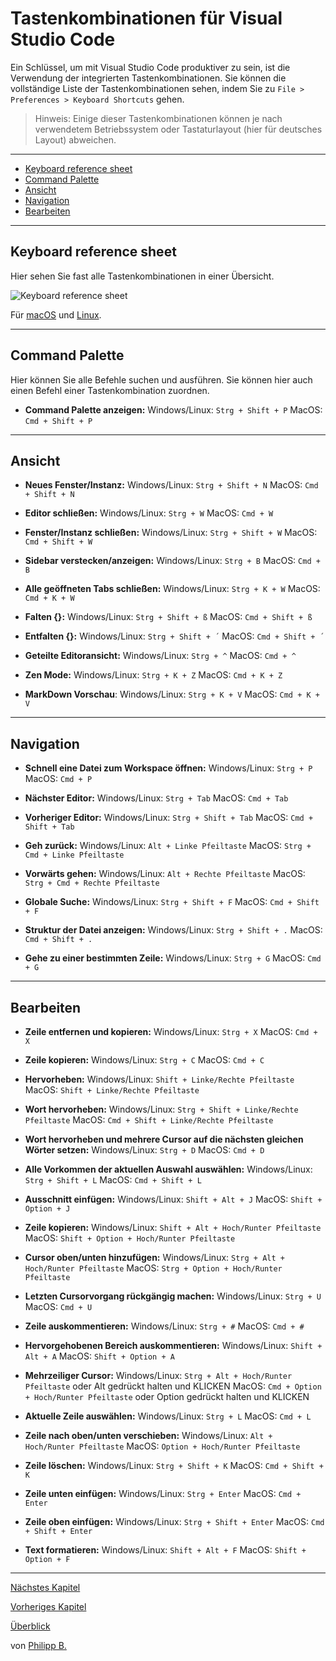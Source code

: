 # Tastenkombinationen für Visual Studio Code

Ein Schlüssel, um mit Visual Studio Code produktiver zu sein, ist die Verwendung der integrierten Tastenkombinationen. Sie können die vollständige Liste der Tastenkombinationen sehen, indem Sie zu `File > Preferences > Keyboard Shortcuts` gehen.

> Hinweis: Einige dieser Tastenkombinationen können je nach verwendetem Betriebssystem oder Tastaturlayout (hier für deutsches Layout) abweichen.

---

-   [Keyboard reference sheet](#keyboard-reference-sheet)
-   [Command Palette](#command-palette)
-   [Ansicht](#ansicht)
-   [Navigation](#navigation)
-   [Bearbeiten](#bearbeiten)

---

## Keyboard reference sheet

Hier sehen Sie fast alle Tastenkombinationen in einer Übersicht.

![Keyboard reference sheet](https://code.visualstudio.com/assets/docs/getstarted/tips-and-tricks/KeyboardReferenceSheet.png)

Für [macOS](https://code.visualstudio.com/shortcuts/keyboard-shortcuts-macos.pdf) und [Linux](https://code.visualstudio.com/shortcuts/keyboard-shortcuts-linux.pdf).

---

## Command Palette

Hier können Sie alle Befehle suchen und ausführen. Sie können hier auch einen Befehl einer Tastenkombination zuordnen.

-   **Command Palette anzeigen:**
    Windows/Linux: `Strg + Shift + P` MacOS: `Cmd + Shift + P`

---

## Ansicht

-   **Neues Fenster/Instanz:**
    Windows/Linux: `Strg + Shift + N` MacOS: `Cmd + Shift + N`

-   **Editor schließen:**
    Windows/Linux: `Strg + W` MacOS: `Cmd + W`

-   **Fenster/Instanz schließen:**
    Windows/Linux: `Strg + Shift + W` MacOS: `Cmd + Shift + W`

-   **Sidebar verstecken/anzeigen:**
    Windows/Linux: `Strg + B` MacOS: `Cmd + B`

-   **Alle geöffneten Tabs schließen:**
    Windows/Linux: `Strg + K + W` MacOS: `Cmd + K + W`

-   **Falten {}:**
    Windows/Linux: `Strg + Shift + ß` MacOS: `Cmd + Shift + ß`

-   **Entfalten {}:**
    Windows/Linux: `Strg + Shift + ´` MacOS: `Cmd + Shift + ´`

-   **Geteilte Editoransicht:**
    Windows/Linux: `Strg + ^` MacOS: `Cmd + ^`

-   **Zen Mode:**
    Windows/Linux: `Strg + K + Z` MacOS: `Cmd + K + Z`

-   **MarkDown Vorschau**:
    Windows/Linux: `Strg + K + V` MacOS: `Cmd + K + V`

---

## Navigation

-   **Schnell eine Datei zum Workspace öffnen:**
    Windows/Linux: `Strg + P` MacOS: `Cmd + P`

-   **Nächster Editor:**
    Windows/Linux: `Strg + Tab` MacOS: `Cmd + Tab`

-   **Vorheriger Editor:**
    Windows/Linux: `Strg + Shift + Tab` MacOS: `Cmd + Shift + Tab`

-   **Geh zurück:**
    Windows/Linux: `Alt + Linke Pfeiltaste` MacOS: `Strg + Cmd + Linke Pfeiltaste`

-   **Vorwärts gehen:**
    Windows/Linux: `Alt + Rechte Pfeiltaste` MacOS: `Strg + Cmd + Rechte Pfeiltaste`

-   **Globale Suche:**
    Windows/Linux: `Strg + Shift + F` MacOS: `Cmd + Shift + F`

-   **Struktur der Datei anzeigen:**
    Windows/Linux: `Strg + Shift + .` MacOS: `Cmd + Shift + .`

-   **Gehe zu einer bestimmten Zeile:**
    Windows/Linux: `Strg + G` MacOS: `Cmd + G`

---

## Bearbeiten

-   **Zeile entfernen und kopieren:**
    Windows/Linux: `Strg + X` MacOS: `Cmd + X`

-   **Zeile kopieren:**
    Windows/Linux: `Strg + C` MacOS: `Cmd + C`

-   **Hervorheben:**
    Windows/Linux: `Shift + Linke/Rechte Pfeiltaste` MacOS: `Shift + Linke/Rechte Pfeiltaste`

-   **Wort hervorheben:**
    Windows/Linux: `Strg + Shift + Linke/Rechte Pfeiltaste` MacOS: `Cmd + Shift + Linke/Rechte Pfeiltaste`

-   **Wort hervorheben und mehrere Cursor auf die nächsten gleichen Wörter setzen:**
    Windows/Linux: `Strg + D` MacOS: `Cmd + D`

-   **Alle Vorkommen der aktuellen Auswahl auswählen:**
    Windows/Linux: `Strg + Shift + L` MacOS: `Cmd + Shift + L`

-   **Ausschnitt einfügen:**
    Windows/Linux: `Shift + Alt + J` MacOS: `Shift + Option + J`

-   **Zeile kopieren:**
    Windows/Linux: `Shift + Alt + Hoch/Runter Pfeiltaste` MacOS: `Shift + Option + Hoch/Runter Pfeiltaste`

-   **Cursor oben/unten hinzufügen:**
    Windows/Linux: `Strg + Alt + Hoch/Runter Pfeiltaste` MacOS: `Strg + Option + Hoch/Runter Pfeiltaste`

-   **Letzten Cursorvorgang rückgängig machen:**
    Windows/Linux: `Strg + U` MacOS: `Cmd + U`

-   **Zeile auskommentieren:**
    Windows/Linux: `Strg + #` MacOS: `Cmd + #`

-   **Hervorgehobenen Bereich auskommentieren:**
    Windows/Linux: `Shift + Alt + A` MacOS: `Shift + Option + A`

-   **Mehrzeiliger Cursor:**
    Windows/Linux: `Strg + Alt + Hoch/Runter Pfeiltaste` oder Alt gedrückt halten und KLICKEN MacOS: `Cmd + Option + Hoch/Runter Pfeiltaste` oder Option gedrückt halten und KLICKEN

-   **Aktuelle Zeile auswählen:**
    Windows/Linux: `Strg + L` MacOS: `Cmd + L`

-   **Zeile nach oben/unten verschieben:**
    Windows/Linux: `Alt + Hoch/Runter Pfeiltaste` MacOS: `Option + Hoch/Runter Pfeiltaste`

-   **Zeile löschen:**
    Windows/Linux: `Strg + Shift + K` MacOS: `Cmd + Shift + K`

-   **Zeile unten einfügen:**
    Windows/Linux: `Strg + Enter` MacOS: `Cmd + Enter`

-   **Zeile oben einfügen:**
    Windows/Linux: `Strg + Shift + Enter` MacOS: `Cmd + Shift + Enter`

-   **Text formatieren:**
    Windows/Linux: `Shift + Alt + F` MacOS: `Shift + Option + F`

---

[Nächstes Kapitel](EssentialExtensions.md)

[Vorheriges Kapitel](TipsForVsCode.md)

[Überblick](../README.md)

von [Philipp B.](https://github.com/cophilot)
